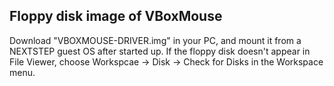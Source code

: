 ## Floppy disk image of VBoxMouse

Download "VBOXMOUSE-DRIVER.img" in your PC, and mount it from a NEXTSTEP guest OS after started up.
If the floppy disk doesn't appear in File Viewer, choose Workspcae -> Disk -> Check for Disks in the Workspace menu.



